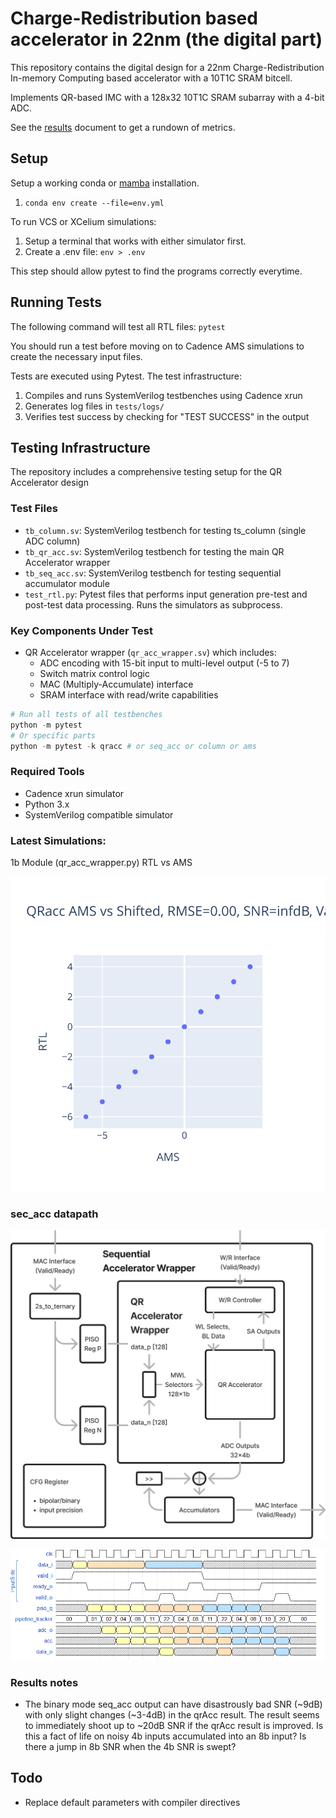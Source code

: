 # Charge-Redistribution based accelerator in 22nm (the digital part)

This repository contains the digital design for a 22nm Charge-Redistribution In-memory Computing based accelerator with a 10T1C SRAM bitcell.

Implements QR-based IMC with a 128x32 10T1C SRAM subarray with a 4-bit ADC.

See the [results](results.md) document to get a rundown of metrics.

## Setup

Setup a working conda or [mamba](https://mamba.readthedocs.io/en/latest/installation/mamba-installation.html) installation.

1. `conda env create --file=env.yml`

To run VCS or XCelium simulations:
1. Setup a terminal that works with either simulator first. 
2. Create a .env file: `env > .env`

This step should allow pytest to find the programs correctly everytime.

## Running Tests

The following command will test all RTL files:
`pytest`

You should run a test before moving on to Cadence AMS simulations to create the necessary input files.

Tests are executed using Pytest. The test infrastructure:
1. Compiles and runs SystemVerilog testbenches using Cadence xrun
2. Generates log files in `tests/logs/`
3. Verifies test success by checking for "TEST SUCCESS" in the output

## Testing Infrastructure

The repository includes a comprehensive testing setup for the QR Accelerator design

### Test Files
- `tb_column.sv`: SystemVerilog testbench for testing ts_column (single ADC column)
- `tb_qr_acc.sv`: SystemVerilog testbench for testing the main QR Accelerator wrapper
- `tb_seq_acc.sv`: SystemVerilog testbench for testing sequential accumulator module
- `test_rtl.py`: Pytest files that performs input generation pre-test and post-test data processing. Runs the simulators as subprocess.

### Key Components Under Test
- QR Accelerator wrapper (`qr_acc_wrapper.sv`) which includes:
  - ADC encoding with 15-bit input to multi-level output (-5 to 7)
  - Switch matrix control logic
  - MAC (Multiply-Accumulate) interface
  - SRAM interface with read/write capabilities

```python
# Run all tests of all testbenches
python -m pytest
# Or specific parts
python -m pytest -k qracc # or seq_acc or column or ams
```

### Required Tools
- Cadence xrun simulator
- Python 3.x
- SystemVerilog compatible simulator

### Latest Simulations:

1b Module (qr_acc_wrapper.py) RTL vs AMS

![alt](images/rtl_vs_ams.svg)


### sec_acc datapath

![alt text](images/seq_acc_bd.png)

![alt text](images/seq_acc_pipeline.png)

### Results notes

* The binary mode seq_acc output can have disastrously bad SNR (~9dB) with only slight changes (~3-4dB) in the qrAcc result. The result seems to immediately shoot up to ~20dB SNR if the qrAcc result is improved. Is this a fact of life on noisy 4b inputs accumulated into an 8b input? Is there a jump in 8b SNR when the 4b SNR is swept?

## Todo

* Replace default parameters with compiler directives